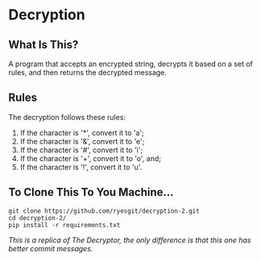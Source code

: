 # Decryption

## What Is This?
A program that accepts an encrypted string, decrypts it based on a set of rules, and then returns the decrypted message.

## Rules
The decryption follows these rules:
1. If the character is '*', convert it to 'a';
2. If the character is '&', convert it to 'e';
3. If the character is '#', convert it to 'i';
4. If the character is '+', convert it to 'o', and;
5. If the character is '!', convert it to 'u'.

## To Clone This To You Machine...
```
git clone https://github.com/ryesgit/decryption-2.git
cd decryption-2/
pip install -r requirements.txt
```

*This is a replica of The Decryptor, the only difference is that this one has better commit messages.*